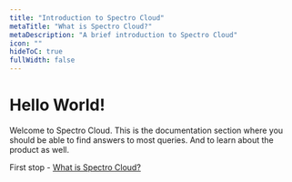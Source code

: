 ```yaml
---
title: "Introduction to Spectro Cloud"
metaTitle: "What is Spectro Cloud?"
metaDescription: "A brief introduction to Spectro Cloud"
icon: ""
hideToC: true
fullWidth: false
---
```


# Hello World!

Welcome to Spectro Cloud. This is the documentation section where you should be able to find answers to most queries. And to learn about the product as well.

First stop - [What is Spectro Cloud?](/1-introduction/1-what-is)
